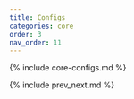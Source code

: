 ```yaml
---
title: Configs
categories: core
order: 3
nav_order: 11
---
```


{% include core-configs.md %}

{% include prev_next.md %}
